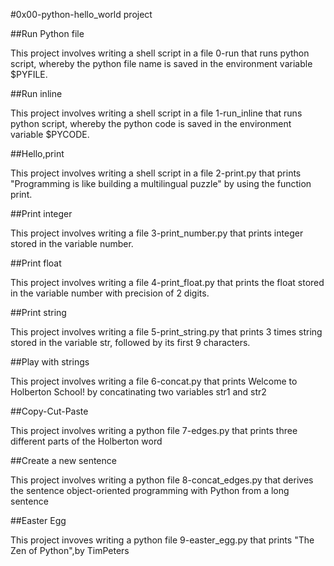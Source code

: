#0x00-python-hello_world project

##Run Python file

This project involves writing a shell script in a file 0-run that runs python script, whereby
the python file name is saved in the environment variable $PYFILE.

##Run inline

This project involves writing a shell script in a file 1-run_inline that runs python script, whereby
the python code is saved in the environment variable $PYCODE.

##Hello,print

This project involves writing a shell script in a file 2-print.py that prints "Programming is like building a multilingual puzzle" by using the function print.

##Print integer

This project involves writing a file 3-print_number.py that prints integer stored in the variable number.

##Print float

This project involves writing a file 4-print_float.py that prints the float stored in the variable number with precision of 2 digits.

##Print string

This project involves writing a file 5-print_string.py that prints 3 times string stored in the variable str, followed by its first 9 characters.

##Play with strings

This project involves writing a file 6-concat.py that prints Welcome to Holberton School! by concatinating two variables str1 and str2

##Copy-Cut-Paste

This project involves writing a python file 7-edges.py that prints three different parts of the Holberton word

##Create a new sentence

This project involves writing a python file 8-concat_edges.py that derives the sentence object-oriented programming with Python from a long sentence

##Easter Egg

This project invoves writing a python file 9-easter_egg.py that prints "The Zen of Python",by TimPeters
